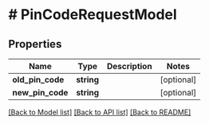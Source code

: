 # # PinCodeRequestModel

## Properties

Name | Type | Description | Notes
------------ | ------------- | ------------- | -------------
**old_pin_code** | **string** |  | [optional]
**new_pin_code** | **string** |  | [optional]

[[Back to Model list]](../../README.md#models) [[Back to API list]](../../README.md#endpoints) [[Back to README]](../../README.md)
